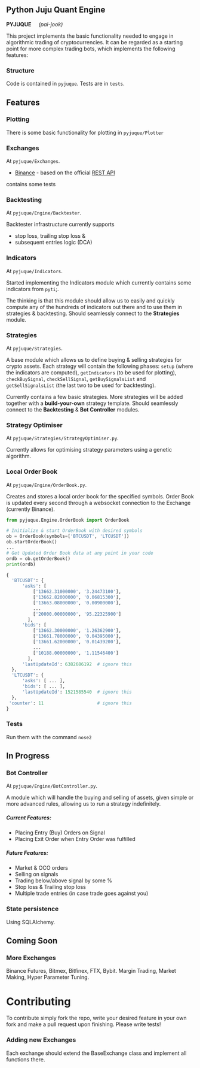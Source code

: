 ## **Py**thon **Ju**ju **Qu**ant **E**ngine
**PYJUQUE**   &nbsp; &nbsp;  *(pai-jook)*

This project implements the basic functionality needed to engage in algorithmic trading of cryptocurrencies. It can be regarded as a starting point for more complex trading bots, which implements the following features:

### Structure
Code is contained in `pyjuque`. Tests are in `tests`.
## Features
### Plotting
There is some basic functionality for plotting in `pyjuque/Plotter`

### Exchanges
At `pyjuque/Exchanges`. 

  - [Binance](/pyjuque/Exchanges/Binance.py) - based on the official [REST API](https://github.com/binance-exchange/binance-official-api-docs/blob/master/rest-api.md)

contains some tests

### Backtesting
At `pyjuque/Engine/Backtester`. 

Backtester infrastructure currently supports 
  - stop loss, trailing stop loss &
  - subsequent entries logic (DCA)

### Indicators
At `pyjuque/Indicators`. 

Started implementing the Indicators module which currently contains some indicators from `pyti`;.

The thinking is that this module should allow us to easily and quickly compute any of the hundreds of indicators out there and to use them in strategies & backtesting. Should seamlessly connect to the **Strategies** module.

### Strategies
At `pyjuque/Strategies`. 

A base module which allows us to define buying & selling strategies for crypto assets. Each strategy will contain the following phases: 
`setup` (where the indicators are computed), 
`getIndicators` (to be used for plotting), 
`checkBuySignal`, `checkSellSignal`, 
`getBuySignalsList` and `getSellSignalsList` (the last two to be used for backtesting). 

Currently contains a few basic strategies. More strategies will be added together with a **build-your-own** strategy template. Should seamlessly connect to the **Backtesting** & **Bot Controller** modules.


### Strategy Optimiser 
At `pyjuque/Strategies/StrategyOptimiser.py`. 

Currently allows for optimising strategy parameters using a genetic algorithm.


### Local Order Book
At `pyjuque/Engine/OrderBook.py`. 

Creates and stores a local order book for the specified symbols. Order Book is updated every second through a websocket connection to the Exchange (currently Binance). 

```py
from pyjuque.Engine.OrderBook import OrderBook

# Initialize & start OrderBook with desired symbols
ob = OrderBook(symbols=['BTCUSDT', 'LTCUSDT'])
ob.startOrderBook()
...
# Get Updated Order Book data at any point in your code 
ordb = ob.getOrderBook()
print(ordb)

{
  'BTCUSDT': {
      'asks': [
          ['13662.31000000', '3.24473100'],
          ['13662.82000000', '0.06815300'],
          ['13663.08000000', '0.00900000'],
          ...
          ['20000.00000000', '95.22325900']
        ],
      'bids': [
          ['13662.30000000', '1.26362900'],
          ['13661.78000000', '0.04395000'],
          ['13661.62000000', '0.01439200'],
          ...
          ['10188.00000000', '1.11546400']
        ],
      'lastUpdateId': 6382686192  # ignore this
  },
  'LTCUSDT': {
      'asks': [ ... ],
      'bids': [ ... ],
      'lastUpdateId': 1521585540  # ignore this
  },
 'counter': 11                    # ignore this
}

```

### Tests
Run them with the command `nose2`

## **In Progress**

### Bot Controller
At `pyjuque/Engine/BotController.py`. 

A module which will handle the buying and selling of assets, given simple or more advanced rules, allowing us to run a strategy indefinitely. 

##### Current Features:
- Placing Entry (Buy) Orders on Signal 
- Placing Exit Order when Entry Order was fulfilled

##### Future Features: 
- Market & OCO orders
- Selling on signals
- Trading below/above signal by some %
- Stop loss & Trailing stop loss
- Multiple trade entries (in case trade goes against you)

### State persistence 

Using SQLAlchemy.


## **Coming Soon**
### More Exchanges
Binance Futures, Bitmex, Bitfinex, FTX, Bybit.
Margin Trading, Market Making, Hyper Parameter Tuning.

# Contributing
To contribute simply fork the repo, write your desired feature in your own fork and make a pull request upon finishing. Please write tests!

### Adding new Exchanges
Each exchange should extend the BaseExchange class and implement all functions there. 
